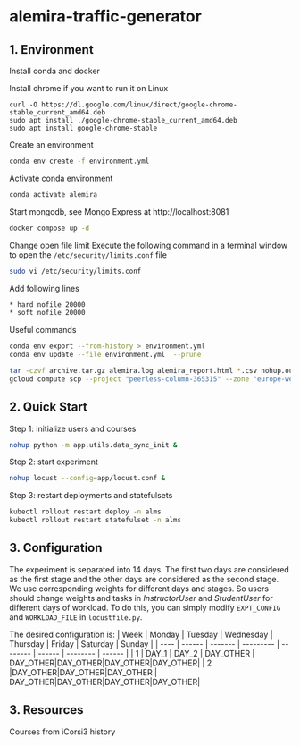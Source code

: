 # alemira-traffic-generator

## 1. Environment

Install conda and docker

Install chrome if you want to run it on Linux
```
curl -O https://dl.google.com/linux/direct/google-chrome-stable_current_amd64.deb
sudo apt install ./google-chrome-stable_current_amd64.deb
sudo apt install google-chrome-stable
```

Create an environment
```sh
conda env create -f environment.yml
```

Activate conda environment
```sh
conda activate alemira
```

Start mongodb, see Mongo Express at http://localhost:8081
```sh
docker compose up -d
```

Change open file limit
Execute the following command in a terminal window to open the `/etc/security/limits.conf` file
```sh
sudo vi /etc/security/limits.conf
```
Add following lines
```sh
* hard nofile 20000
* soft nofile 20000
```

Useful commands
```sh
conda env export --from-history > environment.yml
conda env update --file environment.yml  --prune

tar -czvf archive.tar.gz alemira.log alemira_report.html *.csv nohup.out
gcloud compute scp --project "peerless-column-365315" --zone "europe-west6-a" alemira-traffic-generator:/home/ketai/alemira-traffic-generator/archive.tar.gz ~/Downloads/
```

## 2. Quick Start

Step 1: initialize users and courses
```sh
nohup python -m app.utils.data_sync_init &
```

Step 2: start experiment
```sh
nohup locust --config=app/locust.conf &
```

Step 3: restart deployments and statefulsets
```sh
kubectl rollout restart deploy -n alms
kubectl rollout restart statefulset -n alms
```

## 3. Configuration

The experiment is separated into 14 days. The first two days are considered as the first stage and the other days
are considered as the second stage. We use corresponding weights for different days and stages. So users should change weights and tasks in *InstructorUser* and *StudentUser* for different days of workload. To do this, you can simply modify `EXPT_CONFIG` and `WORKLOAD_FILE`
in `locustfile.py`.

The desired configuration is:
| Week | Monday | Tuesday | Wednesday | Thursday | Friday | Saturday | Sunday |
| ---- | ------ | ------- | --------- | -------- | ------ | -------- | ------ |
|   1  | DAY_1  |  DAY_2  | DAY_OTHER | DAY_OTHER|DAY_OTHER|DAY_OTHER|DAY_OTHER|
|   2  |DAY_OTHER|DAY_OTHER|DAY_OTHER | DAY_OTHER|DAY_OTHER|DAY_OTHER|DAY_OTHER|

## 3. Resources

Courses from iCorsi3 history